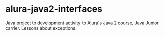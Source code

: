 # alura-java2-interfaces
Java project to development activity to Alura's Java 2 course, Java Junior carrier. Lessons about exceptions.
